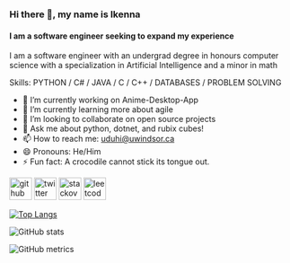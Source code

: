### Hi there 👋, my name is Ikenna
#### I am a software engineer seeking to expand my experience

I am a software engineer with an undergrad degree in honours computer science with a specialization in Artificial Intelligence and a minor in math

Skills: PYTHON / C# / JAVA / C / C++ / DATABASES / PROBLEM SOLVING

- 🔭 I’m currently working on Anime-Desktop-App 
- 🌱 I’m currently learning more about agile 
- 👯 I’m looking to collaborate on open source projects 
- 💬 Ask me about python, dotnet, and rubix cubes! 
- 📫 How to reach me: uduhi@uwindsor.ca 
- 😄 Pronouns: He/Him 
- ⚡ Fun fact: A crocodile cannot stick its tongue out. 


[<img src='https://cdn.jsdelivr.net/npm/simple-icons@3.0.1/icons/github.svg' alt='github' height='40'>](https://github.com/Tammon23)  [<img src='https://cdn.jsdelivr.net/npm/simple-icons@3.0.1/icons/twitter.svg' alt='twitter' height='40'>](https://twitter.com/@CoderIkenna)  [<img src='https://cdn.jsdelivr.net/npm/simple-icons@3.0.1/icons/stackoverflow.svg' alt='stackoverflow' height='40'>](https://stackoverflow.com/users/19236048)  [<img src='https://cdn.jsdelivr.net/npm/simple-icons@3.0.1/icons/leetcode.svg' alt='leetcode' height='40'>](https://leetcode.com/Tammon/)  

[![Top Langs](https://github-readme-stats.vercel.app/api/top-langs/?username=Tammon23&theme=tokyonight)](https://github.com/anuraghazra/github-readme-stats)

![GitHub stats](https://github-readme-stats.vercel.app/api?username=Tammon23&show_icons=true&theme=tokyonight)  

![GitHub metrics](https://metrics.lecoq.io/Tammon23)  

